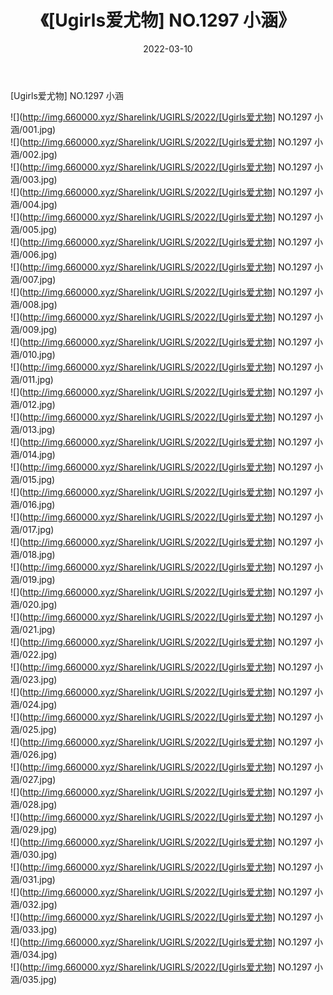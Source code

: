 ﻿---
layout: post
title:  《[Ugirls爱尤物] NO.1297 小涵》
date:   2022-03-10
img: http://img.660000.xyz/Sharelink/UGIRLS/2022/[Ugirls爱尤物] NO.1297 小涵/000.jpg
categories: [美女, 清纯, 唯美]
---

[Ugirls爱尤物] NO.1297 小涵

 ![](http://img.660000.xyz/Sharelink/UGIRLS/2022/[Ugirls爱尤物] NO.1297 小涵/001.jpg) <br>![](http://img.660000.xyz/Sharelink/UGIRLS/2022/[Ugirls爱尤物] NO.1297 小涵/002.jpg) <br>![](http://img.660000.xyz/Sharelink/UGIRLS/2022/[Ugirls爱尤物] NO.1297 小涵/003.jpg) <br>![](http://img.660000.xyz/Sharelink/UGIRLS/2022/[Ugirls爱尤物] NO.1297 小涵/004.jpg) <br>![](http://img.660000.xyz/Sharelink/UGIRLS/2022/[Ugirls爱尤物] NO.1297 小涵/005.jpg) <br>![](http://img.660000.xyz/Sharelink/UGIRLS/2022/[Ugirls爱尤物] NO.1297 小涵/006.jpg) <br>![](http://img.660000.xyz/Sharelink/UGIRLS/2022/[Ugirls爱尤物] NO.1297 小涵/007.jpg) <br>![](http://img.660000.xyz/Sharelink/UGIRLS/2022/[Ugirls爱尤物] NO.1297 小涵/008.jpg) <br>![](http://img.660000.xyz/Sharelink/UGIRLS/2022/[Ugirls爱尤物] NO.1297 小涵/009.jpg) <br>![](http://img.660000.xyz/Sharelink/UGIRLS/2022/[Ugirls爱尤物] NO.1297 小涵/010.jpg) <br>![](http://img.660000.xyz/Sharelink/UGIRLS/2022/[Ugirls爱尤物] NO.1297 小涵/011.jpg) <br>![](http://img.660000.xyz/Sharelink/UGIRLS/2022/[Ugirls爱尤物] NO.1297 小涵/012.jpg) <br>![](http://img.660000.xyz/Sharelink/UGIRLS/2022/[Ugirls爱尤物] NO.1297 小涵/013.jpg) <br>![](http://img.660000.xyz/Sharelink/UGIRLS/2022/[Ugirls爱尤物] NO.1297 小涵/014.jpg) <br>![](http://img.660000.xyz/Sharelink/UGIRLS/2022/[Ugirls爱尤物] NO.1297 小涵/015.jpg) <br>![](http://img.660000.xyz/Sharelink/UGIRLS/2022/[Ugirls爱尤物] NO.1297 小涵/016.jpg) <br>![](http://img.660000.xyz/Sharelink/UGIRLS/2022/[Ugirls爱尤物] NO.1297 小涵/017.jpg) <br>![](http://img.660000.xyz/Sharelink/UGIRLS/2022/[Ugirls爱尤物] NO.1297 小涵/018.jpg) <br>![](http://img.660000.xyz/Sharelink/UGIRLS/2022/[Ugirls爱尤物] NO.1297 小涵/019.jpg) <br>![](http://img.660000.xyz/Sharelink/UGIRLS/2022/[Ugirls爱尤物] NO.1297 小涵/020.jpg) <br>![](http://img.660000.xyz/Sharelink/UGIRLS/2022/[Ugirls爱尤物] NO.1297 小涵/021.jpg) <br>![](http://img.660000.xyz/Sharelink/UGIRLS/2022/[Ugirls爱尤物] NO.1297 小涵/022.jpg) <br>![](http://img.660000.xyz/Sharelink/UGIRLS/2022/[Ugirls爱尤物] NO.1297 小涵/023.jpg) <br>![](http://img.660000.xyz/Sharelink/UGIRLS/2022/[Ugirls爱尤物] NO.1297 小涵/024.jpg) <br>![](http://img.660000.xyz/Sharelink/UGIRLS/2022/[Ugirls爱尤物] NO.1297 小涵/025.jpg) <br>![](http://img.660000.xyz/Sharelink/UGIRLS/2022/[Ugirls爱尤物] NO.1297 小涵/026.jpg) <br>![](http://img.660000.xyz/Sharelink/UGIRLS/2022/[Ugirls爱尤物] NO.1297 小涵/027.jpg) <br>![](http://img.660000.xyz/Sharelink/UGIRLS/2022/[Ugirls爱尤物] NO.1297 小涵/028.jpg) <br>![](http://img.660000.xyz/Sharelink/UGIRLS/2022/[Ugirls爱尤物] NO.1297 小涵/029.jpg) <br>![](http://img.660000.xyz/Sharelink/UGIRLS/2022/[Ugirls爱尤物] NO.1297 小涵/030.jpg) <br>![](http://img.660000.xyz/Sharelink/UGIRLS/2022/[Ugirls爱尤物] NO.1297 小涵/031.jpg) <br>![](http://img.660000.xyz/Sharelink/UGIRLS/2022/[Ugirls爱尤物] NO.1297 小涵/032.jpg) <br>![](http://img.660000.xyz/Sharelink/UGIRLS/2022/[Ugirls爱尤物] NO.1297 小涵/033.jpg) <br>![](http://img.660000.xyz/Sharelink/UGIRLS/2022/[Ugirls爱尤物] NO.1297 小涵/034.jpg) <br>![](http://img.660000.xyz/Sharelink/UGIRLS/2022/[Ugirls爱尤物] NO.1297 小涵/035.jpg) <br>